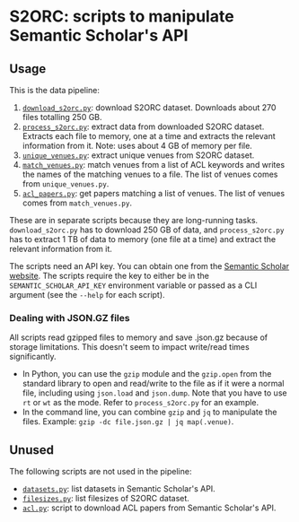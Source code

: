 # S2ORC: scripts to manipulate Semantic Scholar's API

## Usage

This is the data pipeline:

1. [`download_s2orc.py`](download_s2orc.py): download S2ORC dataset. Downloads about 270
   files totalling 250 GB.
2. [`process_s2orc.py`](process_s2orc.py): extract data from downloaded S2ORC dataset.
   Extracts each file to memory, one at a time and extracts the relevant information
   from it. Note: uses about 4 GB of memory per file.
3. [`unique_venues.py`](unique_venues.py): extract unique venues from S2ORC dataset.
4. [`match_venues.py`](match_venues.py): match venues from a list of ACL keywords and
   writes the names of the matching venues to a file. The list of venues comes from
   `unique_venues.py`.
5. [`acl_papers.py`](acl_papers.py): get papers matching a list of venues. The list of
   venues comes from `match_venues.py`.

These are in separate scripts because they are long-running tasks. `download_s2orc.py`
has to download 250 GB of data, and `process_s2orc.py` has to extract 1 TB of data to
memory (one file at a time) and extract the relevant information from it.

The scripts need an API key. You can obtain one from the [Semantic Scholar
website](https://www.semanticscholar.org/product/api#api-key-form). The scripts require
the key to either be in the `SEMANTIC_SCHOLAR_API_KEY` environment variable or passed
as a CLI argument (see the `--help` for each script).

### Dealing with JSON.GZ files

All scripts read gzipped files to memory and save .json.gz because of storage
limitations. This doesn't seem to impact write/read times significantly.

- In Python, you can use the `gzip` module and the `gzip.open` from the standard library
  to open and read/write to the file as if it were a normal file, including using
  `json.load` and `json.dump`. Note that you have to use `rt` or `wt` as the mode. Refer
  to `process_s2orc.py` for an example.
- In the command line, you can combine `gzip` and `jq` to manipulate the files. Example:
  `gzip -dc file.json.gz | jq map(.venue)`.

## Unused

The following scripts are not used in the pipeline:

- [`datasets.py`](datasets.py): list datasets in Semantic Scholar's API.
- [`filesizes.py`](filesizes.py): list filesizes of S2ORC dataset.
- [`acl.py`](acl.py): script to download ACL papers from Semantic Scholar's API.
